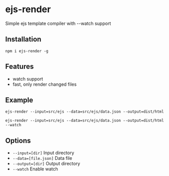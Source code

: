 # ejs-render
Simple ejs template compiler with --watch support

## Installation
`npm i ejs-render -g`

## Features
- watch support
- fast, only render changed files

## Example
`ejs-render --input=src/ejs --data=src/ejs/data.json --output=dist/html`

`ejs-render --input=src/ejs --data=src/ejs/data.json --output=dist/html --watch`

## Options
- `--input=[dir]`       Input directory
- `--data=[file.json]`  Data file
- `--output=[dir]`      Output directory
- `--watch`             Enable watch